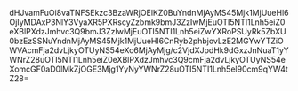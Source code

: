 dHJvamFuOi8vaTNFSEkzc3BzaWRjOElKZ0BuYndnMjAyMS45Mjk1MjUueHl6OjIyMDAxP3NlY3VyaXR5PXRscyZzbmk9bmJ3ZzIwMjEuOTI5NTI1Lnh5eiZ0eXBlPXdzJmhvc3Q9bmJ3ZzIwMjEuOTI5NTI1Lnh5eiZwYXRoPSUyRk5ZbXU0bzEzSSNuYndnMjAyMS45Mjk1MjUueHl6CnRyb2phbjovLzE2MGYwYTZiOWVAcmFja2dvLjkyOTUyNS54eXo6MjAyMjg/c2VjdXJpdHk9dGxzJnNuaT1yYWNrZ28uOTI5NTI1Lnh5eiZ0eXBlPXdzJmhvc3Q9cmFja2dvLjkyOTUyNS54eXomcGF0aD0lMkZjOGE3Mjg1YyNyYWNrZ28uOTI5NTI1Lnh5el90cm9qYW4tZ28=
